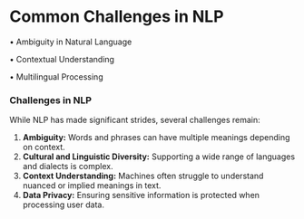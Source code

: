 # Common Challenges in NLP

• Ambiguity in Natural Language

• Contextual Understanding

• Multilingual Processing



### Challenges in NLP

While NLP has made significant strides, several challenges remain:

1. **Ambiguity:** Words and phrases can have multiple meanings depending on context.
2. **Cultural and Linguistic Diversity:** Supporting a wide range of languages and dialects is complex.
3. **Context Understanding:** Machines often struggle to understand nuanced or implied meanings in text.
4. **Data Privacy:** Ensuring sensitive information is protected when processing user data.
